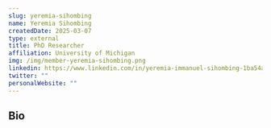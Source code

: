 ```yaml
---
slug: yeremia-sihombing
name: Yeremia Sihombing
createdDate: 2025-03-07
type: external
title: PhD Researcher
affiliation: University of Michigan
img: /img/member-yeremia-sihombing.png
linkedin: https://www.linkedin.com/in/yeremia-immanuel-sihombing-1ba54a145
twitter: ""
personalWebsite: ""
---
```


## Bio
